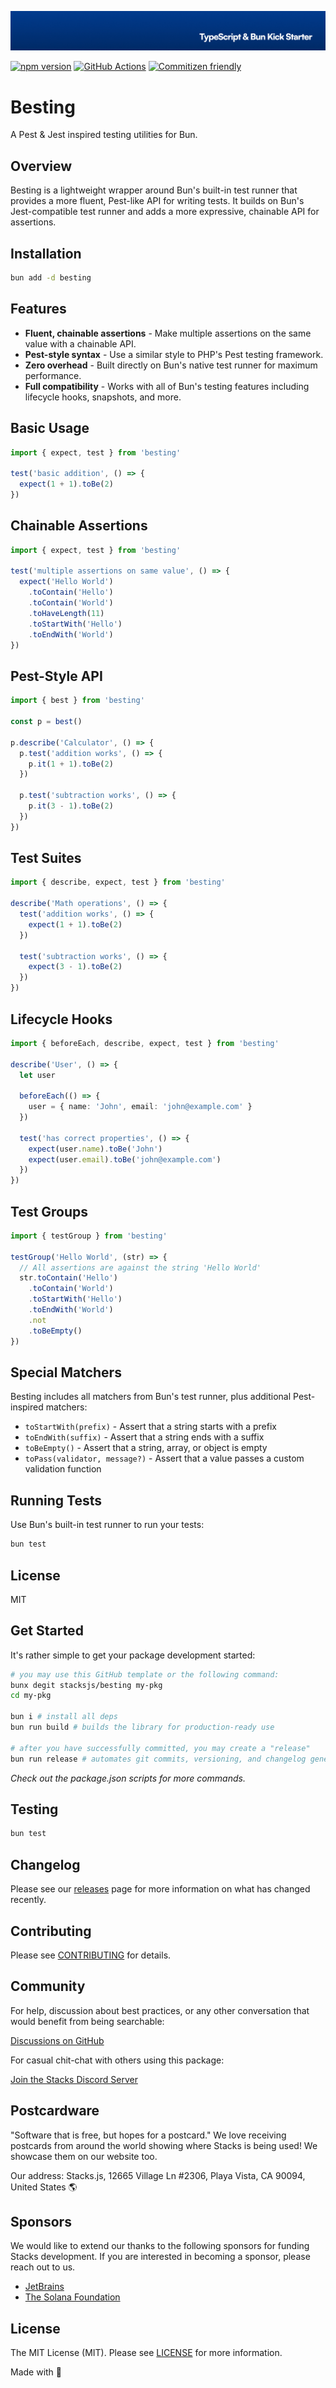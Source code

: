 <p align="center"><img src=".github/art/cover.jpg" alt="Social Card of this repo"></p>

[![npm version][npm-version-src]][npm-version-href]
[![GitHub Actions][github-actions-src]][github-actions-href]
[![Commitizen friendly](https://img.shields.io/badge/commitizen-friendly-brightgreen.svg)](http://commitizen.github.io/cz-cli/)
<!-- [![npm downloads][npm-downloads-src]][npm-downloads-href] -->
<!-- [![Codecov][codecov-src]][codecov-href] -->

# Besting

A Pest & Jest inspired testing utilities for Bun.

## Overview

Besting is a lightweight wrapper around Bun's built-in test runner that provides a more fluent, Pest-like API for writing tests. It builds on Bun's Jest-compatible test runner and adds a more expressive, chainable API for assertions.

## Installation

```bash
bun add -d besting
```

## Features

- **Fluent, chainable assertions** - Make multiple assertions on the same value with a chainable API.
- **Pest-style syntax** - Use a similar style to PHP's Pest testing framework.
- **Zero overhead** - Built directly on Bun's native test runner for maximum performance.
- **Full compatibility** - Works with all of Bun's testing features including lifecycle hooks, snapshots, and more.

## Basic Usage

```typescript
import { expect, test } from 'besting'

test('basic addition', () => {
  expect(1 + 1).toBe(2)
})
```

## Chainable Assertions

```typescript
import { expect, test } from 'besting'

test('multiple assertions on same value', () => {
  expect('Hello World')
    .toContain('Hello')
    .toContain('World')
    .toHaveLength(11)
    .toStartWith('Hello')
    .toEndWith('World')
})
```

## Pest-Style API

```typescript
import { best } from 'besting'

const p = best()

p.describe('Calculator', () => {
  p.test('addition works', () => {
    p.it(1 + 1).toBe(2)
  })

  p.test('subtraction works', () => {
    p.it(3 - 1).toBe(2)
  })
})
```

## Test Suites

```typescript
import { describe, expect, test } from 'besting'

describe('Math operations', () => {
  test('addition works', () => {
    expect(1 + 1).toBe(2)
  })

  test('subtraction works', () => {
    expect(3 - 1).toBe(2)
  })
})
```

## Lifecycle Hooks

```typescript
import { beforeEach, describe, expect, test } from 'besting'

describe('User', () => {
  let user

  beforeEach(() => {
    user = { name: 'John', email: 'john@example.com' }
  })

  test('has correct properties', () => {
    expect(user.name).toBe('John')
    expect(user.email).toBe('john@example.com')
  })
})
```

## Test Groups

```typescript
import { testGroup } from 'besting'

testGroup('Hello World', (str) => {
  // All assertions are against the string 'Hello World'
  str.toContain('Hello')
    .toContain('World')
    .toStartWith('Hello')
    .toEndWith('World')
    .not
    .toBeEmpty()
})
```

## Special Matchers

Besting includes all matchers from Bun's test runner, plus additional Pest-inspired matchers:

- `toStartWith(prefix)` - Assert that a string starts with a prefix
- `toEndWith(suffix)` - Assert that a string ends with a suffix
- `toBeEmpty()` - Assert that a string, array, or object is empty
- `toPass(validator, message?)` - Assert that a value passes a custom validation function

## Running Tests

Use Bun's built-in test runner to run your tests:

```bash
bun test
```

## License

MIT

## Get Started

It's rather simple to get your package development started:

```bash
# you may use this GitHub template or the following command:
bunx degit stacksjs/besting my-pkg
cd my-pkg

bun i # install all deps
bun run build # builds the library for production-ready use

# after you have successfully committed, you may create a "release"
bun run release # automates git commits, versioning, and changelog generations
```

_Check out the package.json scripts for more commands._

## Testing

```bash
bun test
```

## Changelog

Please see our [releases](https://github.com/stackjs/besting/releases) page for more information on what has changed recently.

## Contributing

Please see [CONTRIBUTING](.github/CONTRIBUTING.md) for details.

## Community

For help, discussion about best practices, or any other conversation that would benefit from being searchable:

[Discussions on GitHub](https://github.com/stacksjs/besting/discussions)

For casual chit-chat with others using this package:

[Join the Stacks Discord Server](https://discord.gg/stacksjs)

## Postcardware

"Software that is free, but hopes for a postcard." We love receiving postcards from around the world showing where Stacks is being used! We showcase them on our website too.

Our address: Stacks.js, 12665 Village Ln #2306, Playa Vista, CA 90094, United States 🌎

## Sponsors

We would like to extend our thanks to the following sponsors for funding Stacks development. If you are interested in becoming a sponsor, please reach out to us.

- [JetBrains](https://www.jetbrains.com/)
- [The Solana Foundation](https://solana.com/)

## License

The MIT License (MIT). Please see [LICENSE](LICENSE.md) for more information.

Made with 💙

<!-- Badges -->
[npm-version-src]: https://img.shields.io/npm/v/besting?style=flat-square
[npm-version-href]: https://npmjs.com/package/besting
[github-actions-src]: https://img.shields.io/github/actions/workflow/status/stacksjs/besting/ci.yml?style=flat-square&branch=main
[github-actions-href]: https://github.com/stacksjs/besting/actions?query=workflow%3Aci

<!-- [codecov-src]: https://img.shields.io/codecov/c/gh/stacksjs/besting/main?style=flat-square
[codecov-href]: https://codecov.io/gh/stacksjs/besting -->

